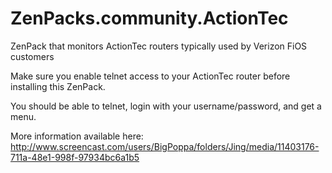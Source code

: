 ZenPacks.community.ActionTec
============================

ZenPack that monitors ActionTec routers typically used by Verizon FiOS customers

Make sure you enable telnet access to your ActionTec router before installing this ZenPack.

You should be able to telnet, login with your username/password, and get a menu.

More information available here:  http://www.screencast.com/users/BigPoppa/folders/Jing/media/11403176-711a-48e1-998f-97934bc6a1b5
